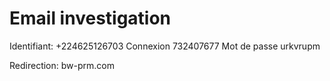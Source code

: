 # Email investigation

Identifiant: +224625126703
Connexion
732407677
Mot de passe
urkvrupm

Redirection: bw-prm.com


